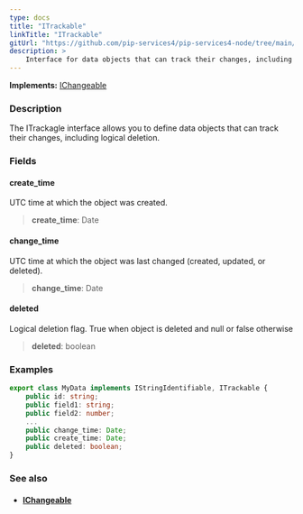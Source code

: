 ```yaml
---
type: docs
title: "ITrackable"
linkTitle: "ITrackable"
gitUrl: "https://github.com/pip-services4/pip-services4-node/tree/main/pip-services4-data-node"
description: > 
    Interface for data objects that can track their changes, including logical deletion.
---
```


**Implements:** [IChangeable](../ichangeable)

### Description

The ITrackagle interface allows you to define data objects that can track their changes, including logical deletion.

### Fields

<span class="hide-title-link">

#### create_time
UTC time at which the object was created.
> **create_time**: Date

#### change_time
UTC time at which the object was last changed (created, updated, or deleted).
> **change_time**: Date

#### deleted
Logical deletion flag. True when object is deleted and null or false otherwise
> **deleted**: boolean

</span>

### Examples

```typescript
export class MyData implements IStringIdentifiable, ITrackable {
    public id: string;
    public field1: string;
    public field2: number;
    ...
    public change_time: Date;
    public create_time: Date;
    public deleted: boolean;
}
```

### See also
- #### [IChangeable](../ichangeable)
